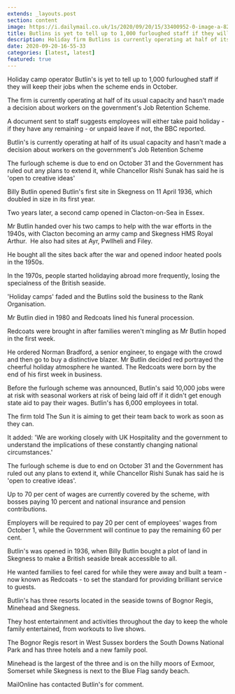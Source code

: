 ```yaml
---
extends: _layouts.post
section: content
image: https://i.dailymail.co.uk/1s/2020/09/20/15/33400952-0-image-a-82_1600612295068.jpg 
title: Butlins is yet to tell up to 1,000 furloughed staff if they will keep their jobs when scheme ends 
description: Holiday firm Butlins is currently operating at half of its usual capacity and hasnt made a decision about workers on the governments Job Retention Scheme. 
date: 2020-09-20-16-55-33 
categories: [latest, latest] 
featured: true 
--- 
```

Holiday camp operator Butlin's is yet to tell up to 1,000 furloughed staff if they will keep their jobs when the scheme ends in October.  

The firm is currently operating at half of its usual capacity and hasn't made a decision about workers on the government's Job Retention Scheme. 

A document sent to staff suggests employees will either take paid holiday - if they have any remaining - or unpaid leave if not, the BBC reported. 

Butlin's is currently operating at half of its usual capacity and hasn't made a decision about workers on the government's Job Retention Scheme

The furlough scheme is due to end on October 31 and the Government has ruled out any plans to extend it, while Chancellor Rishi Sunak has said he is 'open to creative ideas'

Billy Butlin opened Butlin's first site in Skegness on 11 April 1936, which doubled in size in its first year. 

Two years later, a second camp opened in Clacton-on-Sea in Essex. 

Mr Butlin handed over his two camps to help with the war efforts in the 1940s, with Clacton becoming an army camp and Skegness HMS Royal Arthur.  He also had sites at Ayr, Pwllheli and Filey. 

He bought all the sites back after the war and opened indoor heated pools in the 1950s. 

In the 1970s, people started holidaying abroad more frequently, losing the specialness of the British seaside. 

'Holiday camps' faded and the Butlins sold the business to the Rank Organisation. 

Mr Butlin died in 1980 and Redcoats lined his funeral procession. 

Redcoats were brought in after families weren't mingling as Mr Butlin hoped in the first week. 

He ordered Norman Bradford, a senior engineer, to engage with the crowd and then go to buy a distinctive blazer. Mr Butlin decided red portrayed the cheerful holiday atmosphere he wanted. The Redcoats were born by the end of his first week in business.  

Before the furlough scheme was announced, Butlin's said 10,000 jobs were at risk with seasonal workers at risk of being laid off if it didn't get enough state aid to pay their wages. Butlin's has 6,000 employees in total.  

The firm told The Sun it is aiming to get their team back to work as soon as they can. 

It added: 'We are working closely with UK Hospitality and the government to understand the implications of these constantly changing national circumstances.' 

The furlough scheme is due to end on October 31 and the Government has ruled out any plans to extend it, while Chancellor Rishi Sunak has said he is 'open to creative ideas'. 

Up to 70 per cent of wages are currently covered by the scheme, with bosses paying 10 percent and national insurance and pension contributions. 

Employers will be required to pay 20 per cent of employees' wages from October 1, while the Government will continue to pay the remaining 60 per cent. 

Butlin's was opened in 1936, when Billy Butlin bought a plot of land in Skegness to make a British seaside break accessible to all. 

He wanted families to feel cared for while they were away and built a team - now known as Redcoats - to set the standard for providing brilliant service to guests. 

Butlin's has three resorts located in the seaside towns of Bognor Regis, Minehead and Skegness. 

They host entertainment and activities throughout the day to keep the whole family entertained, from workouts to live shows. 

The Bognor Regis resort in West Sussex borders the South Downs National Park and has three hotels and a new family pool. 

Minehead is the largest of the three and is on the hilly moors of Exmoor, Somerset while Skegness is next to the Blue Flag sandy beach.  

MailOnline has contacted Butlin's for comment. 

